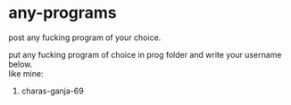 # any-programs
post any fucking program of your choice.   
  
    
      
put any fucking program of choice in prog folder and write your username below.  
like mine:  
1. charas-ganja-69  


